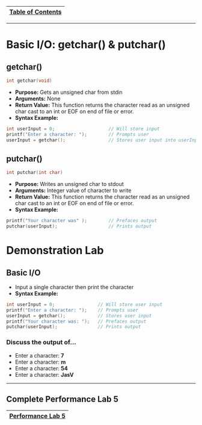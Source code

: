 |[Table of Contents](/00-Table-of-Contents.md)|
|---|

---

# Basic I/O: getchar\(\) & putchar\(\)

## getchar\(\)

```c
int getchar(void)
```

* **Purpose:** Gets an unsigned char from stdin
* **Arguments:** None
* **Return Value:** This function returns the character read as an unsigned char cast to an int or EOF on end of file or error. 
* **Syntax Example:**

```c
int userInput = 0;                    // Will store input
printf("Enter a character: ");        // Prompts user
userInput = getchar();                // Stores user input into userInput
```

## putchar\(\)

```c
int putchar(int char)
```

* **Purpose:** Writes an unsigned char to stdout
* **Arguments:** Integer value of character to write
* **Return Value:** This function returns the character read as an unsigned char cast to an int or EOF on end of file or error.
* **Syntax Example:**

```c
printf("Your character was" );        // Prefaces output
putchar(userInput);                   // Prints output
```

# Demonstration Lab

## Basic I/O

* Input a single character then print the character
* **Syntax Example:**

```c
int userInput = 0;                // Will store user input
printf("Enter a character: ");    // Prompts user
userInput = getchar();            // Stores user input
printf("Your character was: ");   // Prefaces output
putchar(userInput);               // Prints output
```

### Discuss the output of...

* Enter a character: **7**
* Enter a character: **m**
* Enter a character: **54**
* Enter a character: **JasV**

---

## Complete Performance Lab 5

|[Performance Lab 5](/04_IO_part_1/performance_labs/lab5/lab5.md)|
|---|
